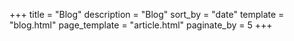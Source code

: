 +++
title = "Blog"
description = "Blog"
sort_by = "date"
template = "blog.html"
page_template = "article.html"
paginate_by = 5
+++
